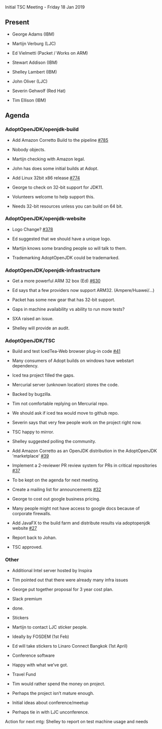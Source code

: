 
Initial TSC Meeting - Friday 18 Jan 2019

  

## Present

-   George Adams (IBM)
    
-   Martijn Verburg (LJC)
    
-   Ed Vielmetti (Packet / Works on ARM)
    
-   Stewart Addison (IBM)
    
-   Shelley Lambert (IBM)
    
-  John Oliver (LJC)

-   Severin Gehwolf (Red Hat)
    
-   Tim Ellison (IBM)
    

  

## Agenda

  

### AdoptOpenJDK/openjdk-build

  

* Add Amazon Corretto Build to the pipeline [#785]([https://github.com/AdoptOpenJDK/openjdk-build/issues/785](https://github.com/AdoptOpenJDK/openjdk-build/issues/785))

-   Nobody objects.
    
-   Martijn checking with Amazon legal.
    
-   John has does some initial builds at Adopt.
    

  

* Add Linux 32bit x86 release [#774]([https://github.com/AdoptOpenJDK/openjdk-build/issues/774](https://github.com/AdoptOpenJDK/openjdk-build/issues/774))

-   George to check on 32-bit support for JDK11.
    
-   Volunteers welcome to help support this.
    
-   Needs 32-bit resources unless you can build on 64 bit.
    

  

### AdoptOpenJDK/openjdk-website

  

* Logo Change? [#378]([https://github.com/AdoptOpenJDK/openjdk-website/issues/378](https://github.com/AdoptOpenJDK/openjdk-website/issues/378))

-   Ed suggested that we should have a unique logo.
    
-   Martijn knows some branding people so will talk to them.
    
-   Trademarking AdoptOpenJDK could be trademarked.
    

  

### AdoptOpenJDK/openjdk-infrastructure

  

* Get a more powerful ARM 32 box (Ed) [#630]([https://github.com/AdoptOpenJDK/openjdk-infrastructure/issues/630](https://github.com/AdoptOpenJDK/openjdk-infrastructure/issues/630))

-   Ed says that a few providers now support ARM32. (Ampere/Huawei/…)
    
-   Packet has some new gear that has 32-bit support.
    

* Gaps in machine availability vs ability to run more tests?

-   SXA raised an issue.
    
-   Shelley will provide an audit.
    

  

### AdoptOpenJDK/TSC

  

* Build and test IcedTea-Web browser plug-in code [#41]([https://github.com/AdoptOpenJDK/TSC/issues/41](https://github.com/AdoptOpenJDK/TSC/issues/41))

-   Many consumers of Adopt builds on windows have webstart dependency.
    
-   Iced tea project filled the gaps.
    
-   Mercurial server (unknown location) stores the code.
    
-   Backed by bugzilla.
    
-   Tim not comfortable replying on Mercurial repo.
    
-   We should ask if iced tea would move to github repo.
    
-   Severin says that very few people work on the project right now.
    
-   TSC happy to mirror.
    
-   Shelley suggested polling the community.
    

  

* Add Amazon Corretto as an OpenJDK distribution in the AdoptOpenJDK 'marketplace' [#39]([https://github.com/AdoptOpenJDK/TSC/issues/39](https://github.com/AdoptOpenJDK/TSC/issues/39))

* Implement a 2-reviewer PR review system for PRs in critical repositories [#37]([https://github.com/AdoptOpenJDK/TSC/issues/37](https://github.com/AdoptOpenJDK/TSC/issues/37))

-   To be kept on the agenda for next meeting.
    

* Create a mailing list for announcements [#32]([https://github.com/AdoptOpenJDK/TSC/issues/32](https://github.com/AdoptOpenJDK/TSC/issues/32))

-   George to cost out google business pricing.
    
-   Many people might not have access to google docs because of corporate firewalls.
    

  

* Add JavaFX to the build farm and distribute results via adoptopenjdk website [#27]([https://github.com/AdoptOpenJDK/TSC/issues/27](https://github.com/AdoptOpenJDK/TSC/issues/27))

-   Report back to Johan.
    
-   TSC approved.
    

  

### Other

* Additional Intel server hosted by Inspira

-   Tim pointed out that there were already many infra issues
    
-   George put together proposal for 3 year cost plan.
    

* Slack premium

-   done.
    

* Stickers

-   Martijn to contact LJC sticker people.
    
-   Ideally by FOSDEM (1st Feb)
    
-   Ed will take stickers to Linaro Connect Bangkok (1st April)
    

* Conference software

-   Happy with what we’ve got.
    

* Travel Fund

-   Tim would rather spend the money on project.
    
-   Perhaps the project isn’t mature enough.
    

* Initial ideas about conference/meetup

-   Perhaps tie in with LJC unconference.
    

  
  

Action for next mtg: Shelley to report on test machine usage and needs
